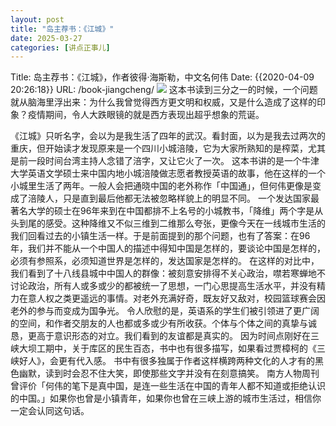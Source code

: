 ```yaml
---
layout: post
title: "岛主荐书：《江城》"
date: 2025-03-27
categories: [讲点正事儿]
---
```


Title: 岛主荐书：《江城》，作者彼得·海斯勒，中文名何伟
Date: {{2020-04-09 20:26:18}}
URL: /book-jiangcheng/
![](http://img.weimao.me/2020-04-09-122230.jpg)
这本书读到三分之一的时候，一个问题就从脑海里浮出来：为什么我曾觉得西方更文明和权威，又是什么造成了这样的印象？疫情期间，令人大跌眼镜的就是西方表现出超乎想象的荒诞。 

《江城》只听名字，会以为是我生活了四年的武汉。看封面，以为是我去过两次的重庆，但开始读才发现原来是一个四川小城涪陵，它为大家所熟知的是榨菜，尤其是前一段时间台湾主持人念错了涪字，又让它火了一次。
这本书讲的是一个牛津大学英语文学硕士来中国内地小城涪陵做志愿者教授英语的故事，他在这样的一个小城里生活了两年。一般人会把通晓中国的老外称作「中国通」，但何伟更像是变成了涪陵人，只是直到最后他都无法被忽略样貌上的明显不同。
一个发达国家最著名大学的硕士在96年来到在中国都排不上名号的小城教书，「降维」两个字是从头到尾的感受。这种降维又不似三维到二维那么夸张，更像今天在一线城市生活的我们回看过去的小镇生活一样。于是前面提到的那个问题，也有了答案：在96年，我们并不能从一个中国人的描述中得知中国是怎样的，要谈论中国是怎样的，必须有参照系，必须知道世界是怎样的，发达国家是怎样的。
在这样的对比中，我们看到了十八线县城中中国人的群像：被刻意安排得不关心政治，噤若寒蝉地不讨论政治，所有人或多或少的都被统一了思想，一门心思提高生活水平，并没有精力在意人权之类更遥远的事情。对老外充满好奇，既友好又敌对，校园篮球赛会因老外的参与而变成为国争光。
令人欣慰的是，英语系的学生们被引领进了更广阔的空间，和作者交朋友的人也都或多或少有所收获。个体与个体之间的真挚与诚恳，更高于意识形态的对立。我们看到的友谊都是真实的。
因为时间点刚好在三峡大坝工期中，关于库区的民生百态，书中也有很多描写，如果看过贾樟柯的《三峡好人》，会更有代入感。
书中有很多独属于作者这样横跨两种文化的人才有的黑色幽默，读到时会忍不住大笑，即使那些文字并没有在刻意搞笑。
南方人物周刊曾评价「何伟的笔下是真中国，是连一些生活在中国的青年人都不知道或拒绝认识的中国。」如果你也曾是小镇青年，如果你也曾在三峡上游的城市生活过，相信你一定会认同这句话。